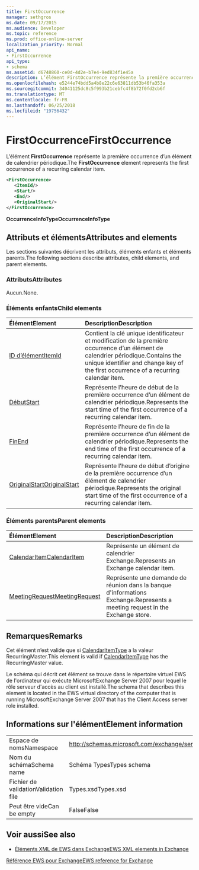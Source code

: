 ```yaml
---
title: FirstOccurrence
manager: sethgros
ms.date: 09/17/2015
ms.audience: Developer
ms.topic: reference
ms.prod: office-online-server
localization_priority: Normal
api_name:
- FirstOccurrence
api_type:
- schema
ms.assetid: d6748860-ce0d-4d2e-b7e4-9ed834f1e45a
description: L’élément FirstOccurrence représente la première occurrence d’un élément de calendrier périodique.
ms.openlocfilehash: e5244e74bdd5a4b8e22c6e63811db53b46fa353a
ms.sourcegitcommit: 34041125dc8c5f993b21cebfc4f8b72f0fd2cb6f
ms.translationtype: MT
ms.contentlocale: fr-FR
ms.lasthandoff: 06/25/2018
ms.locfileid: "19756432"
---
```

# <a name="firstoccurrence"></a><span data-ttu-id="75f01-103">FirstOccurrence</span><span class="sxs-lookup"><span data-stu-id="75f01-103">FirstOccurrence</span></span>

<span data-ttu-id="75f01-104">L’élément **FirstOccurrence** représente la première occurrence d’un élément de calendrier périodique.</span><span class="sxs-lookup"><span data-stu-id="75f01-104">The **FirstOccurrence** element represents the first occurrence of a recurring calendar item.</span></span> 
  
```xml
<FirstOccurrence>
   <ItemId/>
   <Start/>
   <End/>
   <OriginalStart/>
</FirstOccurrence>
```

 <span data-ttu-id="75f01-105">**OccurrenceInfoType**</span><span class="sxs-lookup"><span data-stu-id="75f01-105">**OccurrenceInfoType**</span></span>
## <a name="attributes-and-elements"></a><span data-ttu-id="75f01-106">Attributs et éléments</span><span class="sxs-lookup"><span data-stu-id="75f01-106">Attributes and elements</span></span>

<span data-ttu-id="75f01-107">Les sections suivantes décrivent les attributs, éléments enfants et éléments parents.</span><span class="sxs-lookup"><span data-stu-id="75f01-107">The following sections describe attributes, child elements, and parent elements.</span></span>
  
### <a name="attributes"></a><span data-ttu-id="75f01-108">Attributs</span><span class="sxs-lookup"><span data-stu-id="75f01-108">Attributes</span></span>

<span data-ttu-id="75f01-109">Aucun.</span><span class="sxs-lookup"><span data-stu-id="75f01-109">None.</span></span>
  
### <a name="child-elements"></a><span data-ttu-id="75f01-110">Éléments enfants</span><span class="sxs-lookup"><span data-stu-id="75f01-110">Child elements</span></span>

|<span data-ttu-id="75f01-111">**Élément**</span><span class="sxs-lookup"><span data-stu-id="75f01-111">**Element**</span></span>|<span data-ttu-id="75f01-112">**Description**</span><span class="sxs-lookup"><span data-stu-id="75f01-112">**Description**</span></span>|
|:-----|:-----|
|[<span data-ttu-id="75f01-113">ID d’élément</span><span class="sxs-lookup"><span data-stu-id="75f01-113">ItemId</span></span>](itemid.md) <br/> |<span data-ttu-id="75f01-114">Contient la clé unique identificateur et modification de la première occurrence d’un élément de calendrier périodique.</span><span class="sxs-lookup"><span data-stu-id="75f01-114">Contains the unique identifier and change key of the first occurrence of a recurring calendar item.</span></span>  <br/> |
|[<span data-ttu-id="75f01-115">Début</span><span class="sxs-lookup"><span data-stu-id="75f01-115">Start</span></span>](start.md) <br/> |<span data-ttu-id="75f01-116">Représente l’heure de début de la première occurrence d’un élément de calendrier périodique.</span><span class="sxs-lookup"><span data-stu-id="75f01-116">Represents the start time of the first occurrence of a recurring calendar item.</span></span>  <br/> |
|[<span data-ttu-id="75f01-117">Fin</span><span class="sxs-lookup"><span data-stu-id="75f01-117">End </span></span>](end-ex15websvcsotherref.md) <br/> |<span data-ttu-id="75f01-118">Représente l’heure de fin de la première occurrence d’un élément de calendrier périodique.</span><span class="sxs-lookup"><span data-stu-id="75f01-118">Represents the end time of the first occurrence of a recurring calendar item.</span></span>  <br/> |
|[<span data-ttu-id="75f01-119">OriginalStart</span><span class="sxs-lookup"><span data-stu-id="75f01-119">OriginalStart</span></span>](originalstart.md) <br/> |<span data-ttu-id="75f01-120">Représente l’heure de début d’origine de la première occurrence d’un élément de calendrier périodique.</span><span class="sxs-lookup"><span data-stu-id="75f01-120">Represents the original start time of the first occurrence of a recurring calendar item.</span></span>  <br/> |
   
### <a name="parent-elements"></a><span data-ttu-id="75f01-121">Éléments parents</span><span class="sxs-lookup"><span data-stu-id="75f01-121">Parent elements</span></span>

|<span data-ttu-id="75f01-122">**Élément**</span><span class="sxs-lookup"><span data-stu-id="75f01-122">**Element**</span></span>|<span data-ttu-id="75f01-123">**Description**</span><span class="sxs-lookup"><span data-stu-id="75f01-123">**Description**</span></span>|
|:-----|:-----|
|[<span data-ttu-id="75f01-124">CalendarItem</span><span class="sxs-lookup"><span data-stu-id="75f01-124">CalendarItem</span></span>](calendaritem.md) <br/> |<span data-ttu-id="75f01-125">Représente un élément de calendrier Exchange.</span><span class="sxs-lookup"><span data-stu-id="75f01-125">Represents an Exchange calendar item.</span></span>  <br/> |
|[<span data-ttu-id="75f01-126">MeetingRequest</span><span class="sxs-lookup"><span data-stu-id="75f01-126">MeetingRequest</span></span>](meetingrequest.md) <br/> |<span data-ttu-id="75f01-127">Représente une demande de réunion dans la banque d'informations Exchange.</span><span class="sxs-lookup"><span data-stu-id="75f01-127">Represents a meeting request in the Exchange store.</span></span>  <br/> |
   
## <a name="remarks"></a><span data-ttu-id="75f01-128">Remarques</span><span class="sxs-lookup"><span data-stu-id="75f01-128">Remarks</span></span>

<span data-ttu-id="75f01-129">Cet élément n’est valide que si [CalendarItemType](calendaritemtype.md) a la valeur RecurringMaster.</span><span class="sxs-lookup"><span data-stu-id="75f01-129">This element is valid if [CalendarItemType](calendaritemtype.md) has the RecurringMaster value.</span></span> 
  
<span data-ttu-id="75f01-130">Le schéma qui décrit cet élément se trouve dans le répertoire virtuel EWS de l'ordinateur qui exécute MicrosoftExchange Server 2007 pour lequel le rôle serveur d'accès au client est installé.</span><span class="sxs-lookup"><span data-stu-id="75f01-130">The schema that describes this element is located in the EWS virtual directory of the computer that is running MicrosoftExchange Server 2007 that has the Client Access server role installed.</span></span>
  
## <a name="element-information"></a><span data-ttu-id="75f01-131">Informations sur l'élément</span><span class="sxs-lookup"><span data-stu-id="75f01-131">Element information</span></span>

|||
|:-----|:-----|
|<span data-ttu-id="75f01-132">Espace de noms</span><span class="sxs-lookup"><span data-stu-id="75f01-132">Namespace</span></span>  <br/> |http://schemas.microsoft.com/exchange/services/2006/types  <br/> |
|<span data-ttu-id="75f01-133">Nom du schéma</span><span class="sxs-lookup"><span data-stu-id="75f01-133">Schema name</span></span>  <br/> |<span data-ttu-id="75f01-134">Schéma Types</span><span class="sxs-lookup"><span data-stu-id="75f01-134">Types schema</span></span>  <br/> |
|<span data-ttu-id="75f01-135">Fichier de validation</span><span class="sxs-lookup"><span data-stu-id="75f01-135">Validation file</span></span>  <br/> |<span data-ttu-id="75f01-136">Types.xsd</span><span class="sxs-lookup"><span data-stu-id="75f01-136">Types.xsd</span></span>  <br/> |
|<span data-ttu-id="75f01-137">Peut être vide</span><span class="sxs-lookup"><span data-stu-id="75f01-137">Can be empty</span></span>  <br/> |<span data-ttu-id="75f01-138">False</span><span class="sxs-lookup"><span data-stu-id="75f01-138">False</span></span>  <br/> |
   
## <a name="see-also"></a><span data-ttu-id="75f01-139">Voir aussi</span><span class="sxs-lookup"><span data-stu-id="75f01-139">See also</span></span>



- [<span data-ttu-id="75f01-140">Éléments XML de EWS dans Exchange</span><span class="sxs-lookup"><span data-stu-id="75f01-140">EWS XML elements in Exchange</span></span>](ews-xml-elements-in-exchange.md)
  
[<span data-ttu-id="75f01-141">Référence EWS pour Exchange</span><span class="sxs-lookup"><span data-stu-id="75f01-141">EWS reference for Exchange</span></span>](ews-reference-for-exchange.md)

